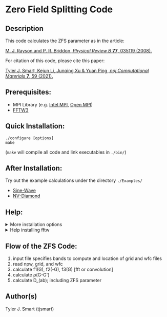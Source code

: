 Zero Field Splitting Code
===================================

Description
------------------------------------
This code calculates the ZFS parameter as in the article:

[M. J. Rayson and P. R. Briddon, *Physical Review B* **77**, 035119 (2008).](https://journals.aps.org/prb/abstract/10.1103/PhysRevB.77.035119 "First principles method for the calculation of zero-field splitting tensors in periodic systems")

For citation of this code, please cite this paper:

[Tyler J. Smart, Kejun Li, Junqing Xu & Yuan Ping, *npj Computational Materials* **7**, 59 (2021).](https://www.nature.com/articles/s41524-021-00525-5 "Intersystem crossing and exciton–defect coupling of spin defects in hexagonal boron nitride") 


Prerequisites:
------------------------------------
* MPI Library (e.g. [Intel MPI](https://software.intel.com/en-us/mpi-library), [Open MPI](https://www.open-mpi.org/))
* [FFTW3](http://www.fftw.org/)

Quick Installation:
------------------------------------
    ./configure [options]
    make
(`make` will compile all code and link executables in `./bin/`)

After Installation:
------------------------------------
Try out the example calculations under the directory `./Examples/`
* [Sine-Wave](Examples/Sine-Wave/README.md)
* [NV-Diamond](Examples/NV-Diamond/README.md)

Help:
------------------------------------

<details>
<summary>More installation options</summary>
<p>
Specify mpi path of `~/.openmpi` and fftw path of `~/.fft-3.3.8`

```bash
./configure -m ~/.openmpi -f ~/.fft-3.3.8
```
</p>
</details>
<details>
<summary>Help installing fftw</summary>
<p>
Automatic installation:

```bash
./scripts/FFTW_install.sh
```

For local installation:

```bash
./scripts/FFTW_install.sh -l
```

Or manual installation:

```bash
wget http://www.fftw.org/fftw-3.3.8.tar.gz
tar -xzvf fftw-3.3.8.tar.gz
cd fftw-3.3.8
configure [options]
make
make install
```
</p>
</details>

Flow of the ZFS Code:
------------------------------------
1. input file specifies bands to compute and location of grid and wfc files
2. read npw, grid, and wfc
3. calculate f1(G), f2(-G), f3(G) [fft or convolution]
4. calculate ρ(G-G')
5. calculate D_(ab); including ZFS parameter

Author(s)
------------------------------------
Tyler J. Smart (tjsmart)

